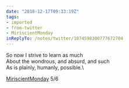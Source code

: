 ```yaml
---
date: "2018-12-17T09:33:19Z"
tags:
- imported
- from-twitter
- MiriscientMonday
inReplyTo: /notes/twitter/1074598300777672704
---
```

So now I strive to learn as much\
About the wondrous, and absurd, and such\
As is plainly, humanly, possible.\

[MiriscientMonday](/tags/miriscientmonday) 5/6
